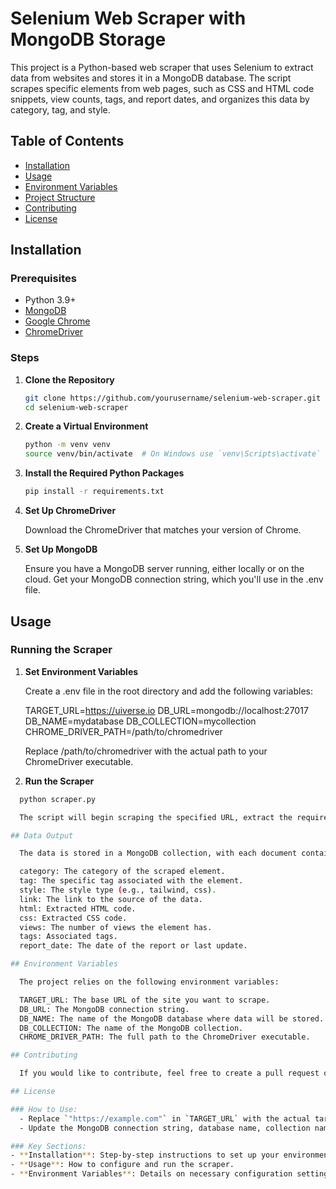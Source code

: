 # Selenium Web Scraper with MongoDB Storage

This project is a Python-based web scraper that uses Selenium to extract data from websites and stores it in a MongoDB database. The script scrapes specific elements from web pages, such as CSS and HTML code snippets, view counts, tags, and report dates, and organizes this data by category, tag, and style.

## Table of Contents

- [Installation](#installation)
- [Usage](#usage)
- [Environment Variables](#environment-variables)
- [Project Structure](#project-structure)
- [Contributing](#contributing)
- [License](#license)

## Installation

### Prerequisites

- Python 3.9+
- [MongoDB](https://www.mongodb.com/)
- [Google Chrome](https://www.google.com/chrome/)
- [ChromeDriver](https://sites.google.com/a/chromium.org/chromedriver/downloads)

### Steps

1. **Clone the Repository**

   ```bash
   git clone https://github.com/yourusername/selenium-web-scraper.git
   cd selenium-web-scraper

2. **Create a Virtual Environment**
    ```bash
    python -m venv venv
    source venv/bin/activate  # On Windows use `venv\Scripts\activate`

3. **Install the Required Python Packages**

    ```bash
    pip install -r requirements.txt

4. **Set Up ChromeDriver**

    Download the ChromeDriver that matches your version of Chrome.

5. **Set Up MongoDB**

    Ensure you have a MongoDB server running, either locally or on the cloud.
    Get your MongoDB connection string, which you'll use in the .env file.

## Usage

### Running the Scraper

1. **Set Environment Variables**

    Create a .env file in the root directory and add the following variables:

    TARGET_URL=https://uiverse.io
    DB_URL=mongodb://localhost:27017
    DB_NAME=mydatabase
    DB_COLLECTION=mycollection
    CHROME_DRIVER_PATH=/path/to/chromedriver

    Replace /path/to/chromedriver with the actual path to your ChromeDriver executable.

2. **Run the Scraper**

  ```bash
    python scraper.py

    The script will begin scraping the specified URL, extract the required data, and store it in the MongoDB database you configured.

## Data Output

    The data is stored in a MongoDB collection, with each document containing fields like:

    category: The category of the scraped element.
    tag: The specific tag associated with the element.
    style: The style type (e.g., tailwind, css).
    link: The link to the source of the data.
    html: Extracted HTML code.
    css: Extracted CSS code.
    views: The number of views the element has.
    tags: Associated tags.
    report_date: The date of the report or last update.

## Environment Variables

    The project relies on the following environment variables:

    TARGET_URL: The base URL of the site you want to scrape.
    DB_URL: The MongoDB connection string.
    DB_NAME: The name of the MongoDB database where data will be stored.
    DB_COLLECTION: The name of the MongoDB collection.
    CHROME_DRIVER_PATH: The full path to the ChromeDriver executable.

## Contributing

    If you would like to contribute, feel free to create a pull request or open an issue.

## License

### How to Use:
    - Replace `"https://example.com"` in `TARGET_URL` with the actual target website URL.
    - Update the MongoDB connection string, database name, collection name, and ChromeDriver path in the `.env` file.

### Key Sections:
- **Installation**: Step-by-step instructions to set up your environment.
- **Usage**: How to configure and run the scraper.
- **Environment Variables**: Details on necessary configuration settings.
